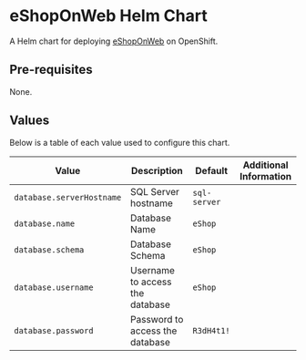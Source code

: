 # eShopOnWeb Helm Chart

A Helm chart for deploying [eShopOnWeb](https://github.com/nmasse-itix/eShopOnWeb) on OpenShift.

## Pre-requisites

None.

## Values

Below is a table of each value used to configure this chart.

| Value | Description | Default | Additional Information |
| ----- | ----------- | ------- | ---------------------- |
| `database.serverHostname` | SQL Server hostname | `sql-server` |  |
| `database.name` | Database Name | `eShop` |  |
| `database.schema` | Database Schema | `eShop` |  |
| `database.username` | Username to access the database | `eShop` |  |
| `database.password` | Password to access the database | `R3dH4t1!` |  |
